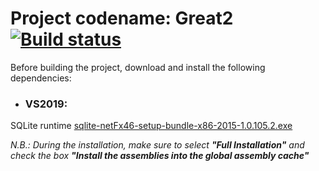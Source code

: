 # Project codename: Great2 [![Build status](https://ci.appveyor.com/api/projects/status/57rep4aev3dtps0j?svg=true)](https://ci.appveyor.com/project/AndreaCorradini/great2)

Before building the project, download and install the following dependencies:

- ### VS2019:
SQLite runtime [sqlite-netFx46-setup-bundle-x86-2015-1.0.105.2.exe](http://system.data.sqlite.org/downloads/1.0.105.2/sqlite-netFx46-setup-bundle-x86-2015-1.0.105.2.exe)

_N.B.: During the installation, make sure to select  **"Full Installation"** and check the box **"Install the assemblies into the global assembly cache"**_
